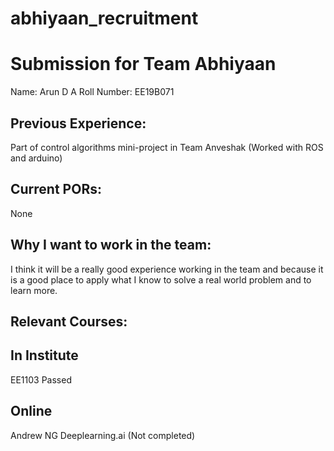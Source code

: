 # abhiyaan_recruitment

Submission for Team Abhiyaan
============================
Name:
Arun D A
Roll Number:
EE19B071

Previous Experience:
-------------------
Part of control algorithms mini-project in Team Anveshak (Worked with ROS and arduino)

Current PORs:
-------------
None

Why I want to work in the team:
------------------------------
I think it will be a really good experience working in the team and because it is a good place to apply what I know to solve a real world problem and to learn more.

Relevant Courses:
----------------

In Institute
------------
EE1103
Passed

Online
------
Andrew NG Deeplearning.ai (Not completed)
